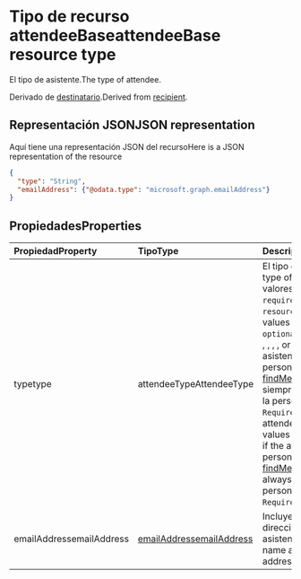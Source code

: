 # <a name="attendeebase-resource-type"></a><span data-ttu-id="f0e2d-101">Tipo de recurso attendeeBase</span><span class="sxs-lookup"><span data-stu-id="f0e2d-101">attendeeBase resource type</span></span>

<span data-ttu-id="f0e2d-102">El tipo de asistente.</span><span class="sxs-lookup"><span data-stu-id="f0e2d-102">The type of attendee.</span></span>

<span data-ttu-id="f0e2d-103">Derivado de [destinatario](recipient.md).</span><span class="sxs-lookup"><span data-stu-id="f0e2d-103">Derived from [recipient](recipient.md).</span></span>

## <a name="json-representation"></a><span data-ttu-id="f0e2d-104">Representación JSON</span><span class="sxs-lookup"><span data-stu-id="f0e2d-104">JSON representation</span></span>

<span data-ttu-id="f0e2d-105">Aquí tiene una representación JSON del recurso</span><span class="sxs-lookup"><span data-stu-id="f0e2d-105">Here is a JSON representation of the resource</span></span>

<!-- {
  "blockType": "resource",
  "baseType": "microsoft.graph.recipient",
  "optionalProperties": [

  ],
  "@odata.type": "microsoft.graph.attendeeBase"
}-->

```json
{
  "type": "String",
  "emailAddress": {"@odata.type": "microsoft.graph.emailAddress"}
}

```
## <a name="properties"></a><span data-ttu-id="f0e2d-106">Propiedades</span><span class="sxs-lookup"><span data-stu-id="f0e2d-106">Properties</span></span>
| <span data-ttu-id="f0e2d-107">Propiedad</span><span class="sxs-lookup"><span data-stu-id="f0e2d-107">Property</span></span>     | <span data-ttu-id="f0e2d-108">Tipo</span><span class="sxs-lookup"><span data-stu-id="f0e2d-108">Type</span></span>   |<span data-ttu-id="f0e2d-109">Descripción</span><span class="sxs-lookup"><span data-stu-id="f0e2d-109">Description</span></span>|
|:---------------|:--------|:----------|
|<span data-ttu-id="f0e2d-110">type</span><span class="sxs-lookup"><span data-stu-id="f0e2d-110">type</span></span>|<span data-ttu-id="f0e2d-111">attendeeType</span><span class="sxs-lookup"><span data-stu-id="f0e2d-111">AttendeeType</span></span>| <span data-ttu-id="f0e2d-112">El tipo de asistente.</span><span class="sxs-lookup"><span data-stu-id="f0e2d-112">The type of attendee.</span></span> <span data-ttu-id="f0e2d-113">Los valores posibles son: `required`, `optional` y `resource`.</span><span class="sxs-lookup"><span data-stu-id="f0e2d-113">The possible values are `required`, `optional`, `resource`, , , , , , , , , or .</span></span> <span data-ttu-id="f0e2d-114">Nota: si el asistente es una persona, [findMeetingTimes](../api/user_findmeetingtimes.md) siempre considera que la persona es del tipo `Required`.</span><span class="sxs-lookup"><span data-stu-id="f0e2d-114">The type of attendee. Possible values are: , , . Currently if the attendee is a person, [findMeetingTimes](../api/user_findmeetingtimes.md) always considers the person is of the `Required` type.</span></span>|
|<span data-ttu-id="f0e2d-115">emailAddress</span><span class="sxs-lookup"><span data-stu-id="f0e2d-115">emailAddress</span></span>|[<span data-ttu-id="f0e2d-116">emailAddress</span><span class="sxs-lookup"><span data-stu-id="f0e2d-116">emailAddress</span></span>](emailAddress.md)|<span data-ttu-id="f0e2d-117">Incluye el nombre y la dirección de SMTP del asistente.</span><span class="sxs-lookup"><span data-stu-id="f0e2d-117">Includes the name and SMTP address of the attendee.</span></span>|

<!-- uuid: 8fcb5dbc-d5aa-4681-8e31-b001d5168d79
2015-10-25 14:57:30 UTC -->
<!-- {
  "type": "#page.annotation",
  "description": "attendeeBase resource",
  "keywords": "",
  "section": "documentation",
  "tocPath": ""
}-->
